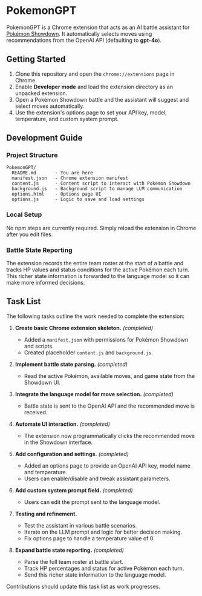 # PokemonGPT

PokemonGPT is a Chrome extension that acts as an AI battle assistant for [Pokémon Showdown](https://pokemonshowdown.com). It automatically selects moves using recommendations from the OpenAI API (defaulting to **gpt-4o**).

## Getting Started

1. Clone this repository and open the `chrome://extensions` page in Chrome.
2. Enable **Developer mode** and load the extension directory as an unpacked extension.
3. Open a Pokémon Showdown battle and the assistant will suggest and select moves automatically.
4. Use the extension's options page to set your API key, model, temperature, and custom system prompt.

## Development Guide

### Project Structure

```
PokemonGPT/
  README.md       - You are here
  manifest.json   - Chrome extension manifest
  content.js      - Content script to interact with Pokémon Showdown
  background.js   - Background script to manage LLM communication
  options.html    - Options page UI
  options.js      - Logic to save and load settings
```

### Local Setup

No npm steps are currently required. Simply reload the extension in Chrome after you edit files.

### Battle State Reporting

The extension records the entire team roster at the start of a battle and tracks
HP values and status conditions for the active Pokémon each turn. This richer
state information is forwarded to the language model so it can make more
informed decisions.

## Task List

The following tasks outline the work needed to complete the extension:

1. **Create basic Chrome extension skeleton.** *(completed)*
   - Added a `manifest.json` with permissions for Pokémon Showdown and scripts.
   - Created placeholder `content.js` and `background.js`.

2. **Implement battle state parsing.** *(completed)*
   - Read the active Pokémon, available moves, and game state from the Showdown UI.

3. **Integrate the language model for move selection.** *(completed)*
   - Battle state is sent to the OpenAI API and the recommended move is received.

4. **Automate UI interaction.** *(completed)*
   - The extension now programmatically clicks the recommended move in the Showdown interface.

5. **Add configuration and settings.** *(completed)*
   - Added an options page to provide an OpenAI API key, model name and temperature.
   - Users can enable/disable and tweak assistant parameters.

6. **Add custom system prompt field.** *(completed)*
   - Users can edit the prompt sent to the language model.

7. **Testing and refinement.**
   - Test the assistant in various battle scenarios.
   - Iterate on the LLM prompt and logic for better decision making.
   - Fix options page to handle a temperature value of 0.

8. **Expand battle state reporting.** *(completed)*
   - Parse the full team roster at battle start.
   - Track HP percentages and status for active Pokémon each turn.
   - Send this richer state information to the language model.

Contributions should update this task list as work progresses.
